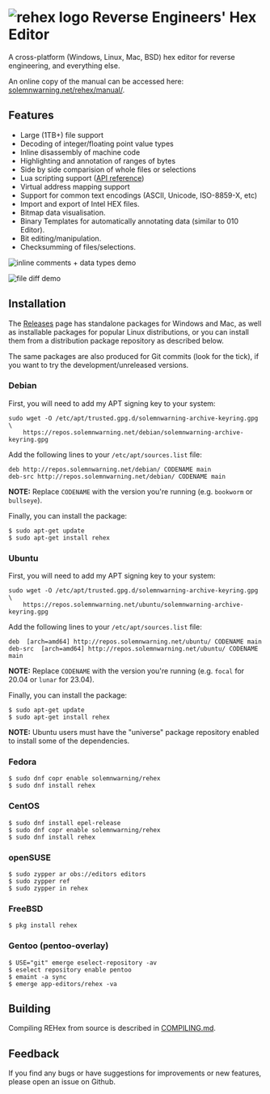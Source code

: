 # ![rehex logo](res/icon64.png) Reverse Engineers' Hex Editor

A cross-platform (Windows, Linux, Mac, BSD) hex editor for reverse engineering, and everything else.

An online copy of the manual can be accessed here: [solemnwarning.net/rehex/manual/](https://solemnwarning.net/rehex/manual/).

## Features

* Large (1TB+) file support
* Decoding of integer/floating point value types
* Inline disassembly of machine code
* Highlighting and annotation of ranges of bytes
* Side by side comparision of whole files or selections
* Lua scripting support ([API reference](http://www.solemnwarning.net/rehex/luadoc/))
* Virtual address mapping support
* Support for common text encodings (ASCII, Unicode, ISO-8859-X, etc)
* Import and export of Intel HEX files.
* Bitmap data visualisation.
* Binary Templates for automatically annotating data (similar to 010 Editor).
* Bit editing/manipulation.
* Checksumming of files/selections.

![inline comments + data types demo](doc/comments-types.gif)

![file diff demo](doc/file-diff.gif)

## Installation

The [Releases](https://github.com/solemnwarning/rehex/releases) page has standalone packages for Windows and Mac, as well as installable packages for popular Linux distributions, or you can install them from a distribution package repository as described below.

The same packages are also produced for Git commits (look for the tick), if you want to try the development/unreleased versions.

### Debian

First, you will need to add my APT signing key to your system:

    sudo wget -O /etc/apt/trusted.gpg.d/solemnwarning-archive-keyring.gpg \
        https://repos.solemnwarning.net/debian/solemnwarning-archive-keyring.gpg

Add the following lines to your `/etc/apt/sources.list` file:

    deb http://repos.solemnwarning.net/debian/ CODENAME main
    deb-src http://repos.solemnwarning.net/debian/ CODENAME main

**NOTE:** Replace `CODENAME` with the version you're running (e.g. `bookworm` or `bullseye`).

Finally, you can install the package:

    $ sudo apt-get update
    $ sudo apt-get install rehex

### Ubuntu

First, you will need to add my APT signing key to your system:

    sudo wget -O /etc/apt/trusted.gpg.d/solemnwarning-archive-keyring.gpg \
        https://repos.solemnwarning.net/ubuntu/solemnwarning-archive-keyring.gpg

Add the following lines to your `/etc/apt/sources.list` file:

    deb  [arch=amd64] http://repos.solemnwarning.net/ubuntu/ CODENAME main
    deb-src  [arch=amd64] http://repos.solemnwarning.net/ubuntu/ CODENAME main

**NOTE:** Replace `CODENAME` with the version you're running (e.g. `focal` for 20.04 or `lunar` for 23.04).

Finally, you can install the package:

    $ sudo apt-get update
    $ sudo apt-get install rehex

**NOTE:** Ubuntu users must have the "universe" package repository enabled to install some of the dependencies.

### Fedora

    $ sudo dnf copr enable solemnwarning/rehex
    $ sudo dnf install rehex

### CentOS

    $ sudo dnf install epel-release
    $ sudo dnf copr enable solemnwarning/rehex
    $ sudo dnf install rehex

### openSUSE
    $ sudo zypper ar obs://editors editors
    $ sudo zypper ref
    $ sudo zypper in rehex

### FreeBSD
    $ pkg install rehex

### Gentoo (pentoo-overlay)
    $ USE="git" emerge eselect-repository -av
    $ eselect repository enable pentoo
    $ emaint -a sync
    $ emerge app-editors/rehex -va
    
## Building

Compiling REHex from source is described in [COMPILING.md](COMPILING.md).

## Feedback

If you find any bugs or have suggestions for improvements or new features, please open an issue on Github.

